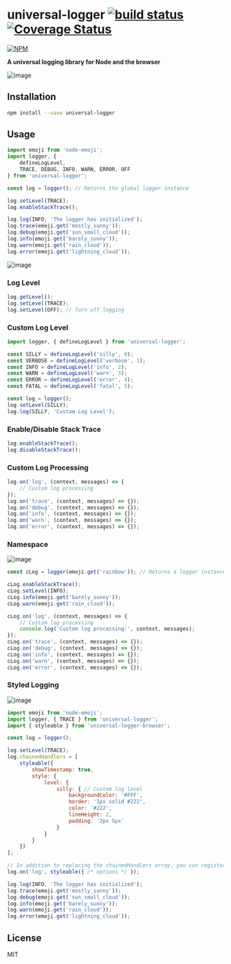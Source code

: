 # universal-logger [![build status](https://travis-ci.org/cheton/universal-logger.svg?branch=master)](https://travis-ci.org/cheton/universal-logger) [![Coverage Status](https://coveralls.io/repos/github/cheton/universal-logger/badge.svg?branch=master)](https://coveralls.io/github/cheton/universal-logger?branch=master)

[![NPM](https://nodei.co/npm/universal-logger.png?downloads=true&stars=true)](https://www.npmjs.com/package/universal-logger)

**A universal logging library for Node and the browser**
 
![image](https://cloud.githubusercontent.com/assets/447801/25858430/4d0651de-350e-11e7-9071-0ad8b2b8fece.png)

## Installation

```bash
npm install --save universal-logger
```

## Usage
```js
import emoji from 'node-emoji';
import logger, {
    defineLogLevel,
    TRACE, DEBUG, INFO, WARN, ERROR, OFF
} from 'universal-logger';

const log = logger(); // Returns the global logger instance

log.setLevel(TRACE);
log.enableStackTrace();

log.log(INFO, 'The logger has initialized');
log.trace(emoji.get('mostly_sunny'));
log.debug(emoji.get('sun_small_cloud'));
log.info(emoji.get('barely_sunny'));
log.warn(emoji.get('rain_cloud'));
log.error(emoji.get('lightning_cloud'));
```

![image](https://cloud.githubusercontent.com/assets/447801/25858187/b7290152-350d-11e7-83bb-41fa6151fa6d.png)

### Log Level
```js
log.getLevel();
log.setLevel(TRACE);
log.setLevel(OFF); // Turn off logging
```

### Custom Log Level
```js
import logger, { defineLogLevel } from 'universal-logger';

const SILLY = defineLogLevel('silly', 0);
const VERBOSE = defineLogLevel('verbose', 1);
const INFO = defineLogLevel('info', 2);
const WARN = defineLogLevel('warn', 3);
const ERROR = defineLogLevel('error', 4);
const FATAL = defineLogLevel('fatal', 5);

const log = logger();
log.setLevel(SILLY);
log.log(SILLY, 'Custom Log Level');
```

### Enable/Disable Stack Trace
```js
log.enableStackTrace();
log.disableStackTrace();
```

### Custom Log Processing
```js
log.on('log', (context, messages) => {
    // Custom log processing
});
log.on('trace', (context, messages) => {});
log.on('debug', (context, messages) => {});
log.on('info', (context, messages) => {});
log.on('warn', (context, messages) => {});
log.on('error', (context, messages) => {});
```

### Namespace
![image](https://cloud.githubusercontent.com/assets/447801/25858521/84e4ae20-350e-11e7-8eb0-ab3d4d2cf3d0.png)

```js
const cLog = logger(emoji.get('rainbow')); // Returns a logger instance with the given namespace

cLog.enableStackTrace();
cLog.setLevel(INFO);
cLog.info(emoji.get('barely_sunny'));
cLog.warn(emoji.get('rain_cloud'));

cLog.on('log', (context, messages) => {
    // Custom log processing
    console.log('Custom log processing:', context, messages);
});
cLog.on('trace', (context, messages) => {});
cLog.on('debug', (context, messages) => {});
cLog.on('info', (context, messages) => {});
cLog.on('warn', (context, messages) => {});
cLog.on('error', (context, messages) => {});
```

### Styled Logging
![image](https://cloud.githubusercontent.com/assets/447801/25858967/b8c7413e-350f-11e7-9fdf-14d27d195c6c.png)

```js
import emoji from 'node-emoji';
import logger, { TRACE } from 'universal-logger';
import { styleable } from 'universal-logger-browser';

const log = logger();

log.setLevel(TRACE);
log.chainedHandlers = [
    styleable({
        showTimestamp: true,
        style: {
            level: {
                silly: { // Custom log level
                    backgroundColor: '#FFF',
                    border: '1px solid #222',
                    color: '#222',
                    lineHeight: 2,
                    padding: '2px 5px'
                }
            }
        }
    })
];

// In addition to replacing the chainedHandlers array, you can register a listener for the 'log' event.
log.on('log', styleable({ /* options */ });

log.log(INFO, 'The logger has initialized');
log.trace(emoji.get('mostly_sunny'));
log.debug(emoji.get('sun_small_cloud'));
log.info(emoji.get('barely_sunny'));
log.warn(emoji.get('rain_cloud'));
log.error(emoji.get('lightning_cloud'));
```

## License

MIT
